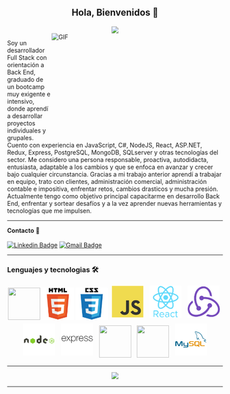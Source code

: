 

  <h2 align="center">
    Hola, Bienvenidos 👋
  </h2>
  
  <div align="center">
   <img align="center" src="https://readme-typing-svg.herokuapp.com/?lines=Full%20Stack%20Developer;Me%20llamo%20Victor%20Paco%20Menchaca&font=Fira%20Code&center=true&width=440&height=45&color=f75c7e&vCenter=true&size=22">

  </div>


<img  align="right" height="250px" width="400px" alt="GIF" src = "https://user-images.githubusercontent.com/86250631/209225927-b64f22d8-b04f-40e9-8cd8-e7d268d3e93a.gif">

Soy un desarrollador Full Stack con orientación a Back End, graduado de un bootcamp muy exigente e intensivo, donde aprendí a desarrollar proyectos individuales y grupales. Cuento con experiencia en JavaScript, C#, NodeJS, React, ASP.NET, Redux, Express, PostgreSQL, MongoDB, SQLserver y otras tecnologías del sector. Me considero una persona responsable, proactiva, autodidacta, entusiasta, adaptable a los cambios y que se enfoca en avanzar y crecer bajo cualquier circunstancia. Gracias a mi trabajo anterior aprendí a trabajar en equipo, trato con clientes, administración comercial, administración contable e impositiva, enfrentar retos, cambios drasticos y mucha presión. Actualmente tengo como objetivo principal capacitarme en desarrollo Back End, enfrentar y sortear desafíos y a la vez aprender nuevas herramientas y tecnologías que me impulsen.</br>

<!--  📝[CV](https://github.com/vicmen86/vicmen86/blob/main/victor.pdf)</br>

  -->

---
**Contacto** 📝 </br></br>
[![Linkedin Badge](https://img.shields.io/badge/-LinkedIn-blue?style=flat-square&logo=Linkedin&logoColor=white&link=https://www.linkedin.com/in/victor-menchaka/)](https://www.linkedin.com/in/victor-menchaka/) 
[![Gmail Badge](https://img.shields.io/badge/-Gmail-c14438?style=flat-square&logo=Gmail&logoColor=white&link=mailto:victrinsumos@gmail.com)](mailto:victrinsumos@gmail.com)
<br />

---

### Lenguajes y tecnologias 🛠 
<div align="center" >
  <img src=https://camo.githubusercontent.com/fbfcb9e3dc648adc93bef37c718db16c52f617ad055a26de6dc3c21865c3321d/68747470733a2f2f7777772e766563746f726c6f676f2e7a6f6e652f6c6f676f732f6769742d73636d2f6769742d73636d2d69636f6e2e737667 style="width:75px; height:75px;"  />
  <img src=https://raw.githubusercontent.com/devicons/devicon/master/icons/html5/html5-original-wordmark.svg alt=linkedin style="width:75px;  height:75px;" />
  <img src=https://raw.githubusercontent.com/devicons/devicon/master/icons/css3/css3-original-wordmark.svg alt=linkedin style="width:75px; height:75px; " />
  <img src=https://raw.githubusercontent.com/devicons/devicon/master/icons/javascript/javascript-original.svg alt=linkedin style="width:75px;  height:75px; padding:5px;" />
  <img src=https://raw.githubusercontent.com/devicons/devicon/master/icons/react/react-original-wordmark.svg style="width:75px;  height:75px; padding:5px;" />
  <img src=https://raw.githubusercontent.com/devicons/devicon/master/icons/redux/redux-original.svg style="width:75px;  height:75px; padding:5px;" />
  <img src=https://raw.githubusercontent.com/devicons/devicon/master/icons/nodejs/nodejs-original-wordmark.svg style="width:75px;  height:75px; padding:5px;" />
  <img src=https://raw.githubusercontent.com/devicons/devicon/master/icons/express/express-original-wordmark.svg style="width:75px;  height:75px; padding:5px;" />
  <img src=https://webimages.mongodb.com/_com_assets/cms/kuyjf3vea2hg34taa-horizontal_default_slate_blue.svg?auto=format%252Ccompress style="width:75px;  height:75px; padding:5px;" />
  <img src=https://www.gstatic.com/devrel-devsite/prod/vdbc400b97a86c8815ab6ee057e8dc91626aee8cf89b10f7d89037e5a33539f53/firebase/images/lockup.svg style="width:75px;  height:75px; padding:5px;" />
  <img src=https://raw.githubusercontent.com/devicons/devicon/master/icons/mysql/mysql-original-wordmark.svg style="width:75px;  height:75px; padding:5px;" />

</div>


---

<div align="center">
<img src="https://raw.githubusercontent.com/saadeghi/saadeghi/master/dino.gif"><br> 
</div> 

---

<!-- ![Visitor Count](https://profile-counter.glitch.me/vicmen86/count.svg)
 -->


